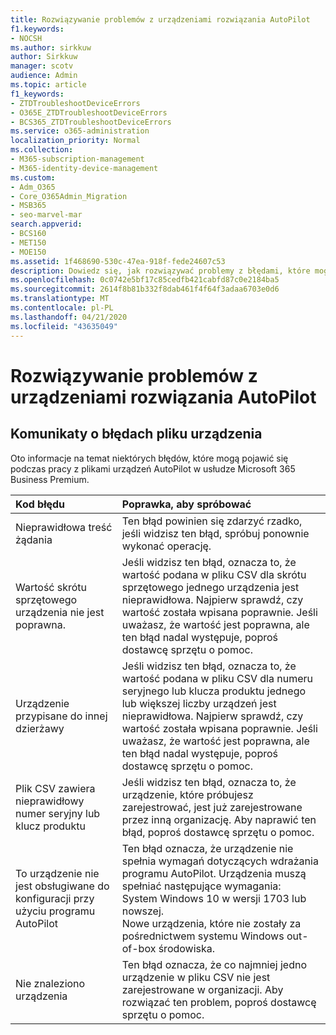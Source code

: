 ```yaml
---
title: Rozwiązywanie problemów z urządzeniami rozwiązania AutoPilot
f1.keywords:
- NOCSH
ms.author: sirkkuw
author: Sirkkuw
manager: scotv
audience: Admin
ms.topic: article
f1_keywords:
- ZTDTroubleshootDeviceErrors
- O365E_ZTDTroubleshootDeviceErrors
- BCS365_ZTDTroubleshootDeviceErrors
ms.service: o365-administration
localization_priority: Normal
ms.collection:
- M365-subscription-management
- M365-identity-device-management
ms.custom:
- Adm_O365
- Core_O365Admin_Migration
- MSB365
- seo-marvel-mar
search.appverid:
- BCS160
- MET150
- MOE150
ms.assetid: 1f468690-530c-47ea-918f-fede24607c53
description: Dowiedz się, jak rozwiązywać problemy z błędami, które mogą być widoczne podczas pracy z plikami urządzeń AutoPilot w usłudze Microsoft 365 Business Premium.
ms.openlocfilehash: 0c0742e5bf17c85cedfb421cabfd87c0e2184ba5
ms.sourcegitcommit: 2614f8b81b332f8dab461f4f64f3adaa6703e0d6
ms.translationtype: MT
ms.contentlocale: pl-PL
ms.lasthandoff: 04/21/2020
ms.locfileid: "43635049"
---
```

# <a name="troubleshoot-autopilot-device-errors"></a>Rozwiązywanie problemów z urządzeniami rozwiązania AutoPilot

## <a name="device-file-error-messages"></a>Komunikaty o błędach pliku urządzenia

Oto informacje na temat niektórych błędów, które mogą pojawić się podczas pracy z plikami urządzeń AutoPilot w usłudze Microsoft 365 Business Premium. 
  
|**Kod błędu**|**Poprawka, aby spróbować**|
|:-----|:-----|
|Nieprawidłowa treść żądania  <br/> |Ten błąd powinien się zdarzyć rzadko, jeśli widzisz ten błąd, spróbuj ponownie wykonać operację.  <br/> |
|Wartość skrótu sprzętowego urządzenia nie jest poprawna.  <br/> |Jeśli widzisz ten błąd, oznacza to, że wartość podana w pliku CSV dla skrótu sprzętowego jednego urządzenia jest nieprawidłowa. Najpierw sprawdź, czy wartość została wpisana poprawnie. Jeśli uważasz, że wartość jest poprawna, ale ten błąd nadal występuje, poproś dostawcę sprzętu o pomoc.  <br/> |
|Urządzenie przypisane do innej dzierżawy  <br/> |Jeśli widzisz ten błąd, oznacza to, że wartość podana w pliku CSV dla numeru seryjnego lub klucza produktu jednego lub większej liczby urządzeń jest nieprawidłowa. Najpierw sprawdź, czy wartość została wpisana poprawnie. Jeśli uważasz, że wartość jest poprawna, ale ten błąd nadal występuje, poproś dostawcę sprzętu o pomoc.  <br/> |
|Plik CSV zawiera nieprawidłowy numer seryjny lub klucz produktu  <br/> |Jeśli widzisz ten błąd, oznacza to, że urządzenie, które próbujesz zarejestrować, jest już zarejestrowane przez inną organizację. Aby naprawić ten błąd, poproś dostawcę sprzętu o pomoc.  <br/> |
|To urządzenie nie jest obsługiwane do konfiguracji przy użyciu programu AutoPilot  <br/> | Ten błąd oznacza, że urządzenie nie spełnia wymagań dotyczących wdrażania programu AutoPilot. Urządzenia muszą spełniać następujące wymagania:  <br/>  System Windows 10 w wersji 1703 lub nowszej.  <br/>  Nowe urządzenia, które nie zostały za pośrednictwem systemu Windows out-of-box środowiska.  <br/> |
|Nie znaleziono urządzenia  <br/> |Ten błąd oznacza, że co najmniej jedno urządzenie w pliku CSV nie jest zarejestrowane w organizacji. Aby rozwiązać ten problem, poproś dostawcę sprzętu o pomoc.  <br/> |
